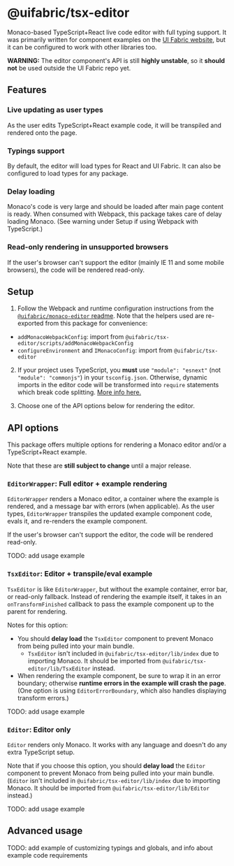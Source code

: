 # @uifabric/tsx-editor

Monaco-based TypeScript+React live code editor with full typing support. It was primarily written for component examples on the [UI Fabric website](https://developer.microsoft.com/en-us/fabric#/controls/web), but it can be configured to work with other libraries too.

**WARNING:** The editor component's API is still **highly unstable**, so it **should not** be used outside the UI Fabric repo yet.

## Features

### Live updating as user types

As the user edits TypeScript+React example code, it will be transpiled and rendered onto the page.

### Typings support

By default, the editor will load types for React and UI Fabric. It can also be configured to load types for any package.

### Delay loading

Monaco's code is very large and should be loaded after main page content is ready. When consumed with Webpack, this package takes care of delay loading Monaco. (See warning under Setup if using Webpack with TypeScript.)

### Read-only rendering in unsupported browsers

If the user's browser can't support the editor (mainly IE 11 and some mobile browsers), the code will be rendered read-only.

## Setup

1. Follow the Webpack and runtime configuration instructions from the [`@uifabric/monaco-editor` readme](https://github.com/OfficeDev/office-ui-fabric-react/blob/master/packages/monaco-editor/README.md). Note that the helpers used are re-exported from this package for convenience:
  - `addMonacoWebpackConfig`: import from `@uifabric/tsx-editor/scripts/addMonacoWebpackConfig`
  - `configureEnvironment` and `IMonacoConfig`: import from `@uifabric/tsx-editor`

2. If your project uses TypeScript, you **must** use `"module": "esnext"` (not `"module": "commonjs"`) in your `tsconfig.json`. Otherwise, dynamic imports in the editor code will be transformed into `require` statements which break code splitting. [More info here.](https://github.com/webpack/webpack/issues/5703#issuecomment-357512412)

3. Choose one of the API options below for rendering the editor.

## API options

This package offers multiple options for rendering a Monaco editor and/or a TypeScript+React example.

Note that these are **still subject to change** until a major release.

### `EditorWrapper`: Full editor + example rendering

`EditorWrapper` renders a Monaco editor, a container where the example is rendered, and a message bar with errors (when applicable). As the user types, `EditorWrapper` transpiles the updated example component code, evals it, and re-renders the example component.

If the user's browser can't support the editor, the code will be rendered read-only.

TODO: add usage example

### `TsxEditor`: Editor + transpile/eval example

`TsxEditor` is like `EditorWrapper`, but without the example container, error bar, or read-only fallback. Instead of rendering the example itself, it takes in an `onTransformFinished` callback to pass the example component up to the parent for rendering.

Notes for this option:

- You should **delay load** the `TsxEditor` component to prevent Monaco from being pulled into your main bundle.
  - `TsxEditor` isn't included in `@uifabric/tsx-editor/lib/index` due to importing Monaco. It should be imported from `@uifabric/tsx-editor/lib/TsxEditor` instead.
- When rendering the example component, be sure to wrap it in an error boundary; otherwise **runtime errors in the example will crash the page**. (One option is using `EditorErrorBoundary`, which also handles displaying transform errors.)

TODO: add usage example

### `Editor`: Editor only

`Editor` renders only Monaco. It works with any language and doesn't do any extra TypeScript setup.

Note that if you choose this option, you should **delay load** the `Editor` component to prevent Monaco from being pulled into your main bundle. (`Editor` isn't included in `@uifabric/tsx-editor/lib/index` due to importing Monaco. It should be imported from `@uifabric/tsx-editor/lib/Editor` instead.)

TODO: add usage example

## Advanced usage

TODO: add example of customizing typings and globals, and info about example code requirements
